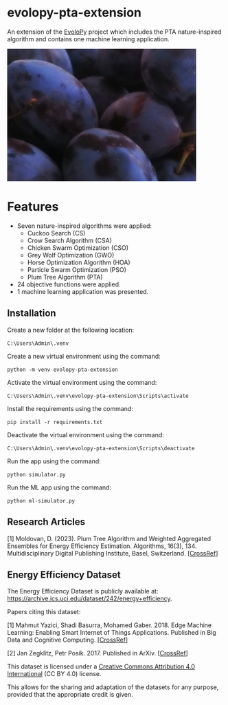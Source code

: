 # evolopy-pta-extension
An extension of the [EvoloPy](https://github.com/7ossam81/EvoloPy) project which includes the PTA nature-inspired algorithm and contains one machine learning application.

![Plums](plums.jpg)

# Features

- Seven nature-inspired algorithms were applied:
  - Cuckoo Search (CS)
  - Crow Search Algorithm (CSA)
  - Chicken Swarm Optimization (CSO)
  - Grey Wolf Optimization (GWO)
  - Horse Optimization Algorithm (HOA)
  - Particle Swarm Optimization (PSO)
  - Plum Tree Algorithm (PTA)
- 24 objective functions were applied.
- 1 machine learning application was presented.

## Installation

Create a new folder at the following location:

    C:\Users\Admin\.venv

Create a new virtual environment using the command:

    python -m venv evolopy-pta-extension

Activate the virtual environment using the command:

    C:\Users\Admin\.venv\evolopy-pta-extension\Scripts\activate

Install the requirements using the command:

    pip install -r requirements.txt

Deactivate the virtual environment using the command:

    C:\Users\Admin\.venv\evolopy-pta-extension\Scripts\deactivate

Run the app using the command:

    python simulator.py

Run the ML app using the command:

    python ml-simulator.py

## Research Articles

[1] Moldovan, D. (2023). Plum Tree Algorithm and Weighted Aggregated Ensembles for Energy Efficiency Estimation. Algorithms, 16(3), 134. Multidisciplinary Digital Publishing Institute, Basel, Switzerland. [[CrossRef](https://www.mdpi.com/1999-4893/16/3/134)]

## Energy Efficiency Dataset

The Energy Efficiency Dataset is publicly available at: https://archive.ics.uci.edu/dataset/242/energy+efficiency. 

Papers citing this dataset:

[1] Mahmut Yazici, Shadi Basurra, Mohamed Gaber. 2018. Edge Machine Learning: Enabling Smart Internet of Things Applications. Published in Big Data and Cognitive Computing. [[CrossRef](https://www.mdpi.com/2504-2289/2/3/26)]

[2] Jan Zegklitz, Petr Posík. 2017. Published in ArXiv. [[CrossRef](https://arxiv.org/abs/1701.03641)]

This dataset is licensed under a [Creative Commons Attribution 4.0 International](https://creativecommons.org/licenses/by/4.0/legalcode) (CC BY 4.0) license.

This allows for the sharing and adaptation of the datasets for any purpose, provided that the appropriate credit is given.